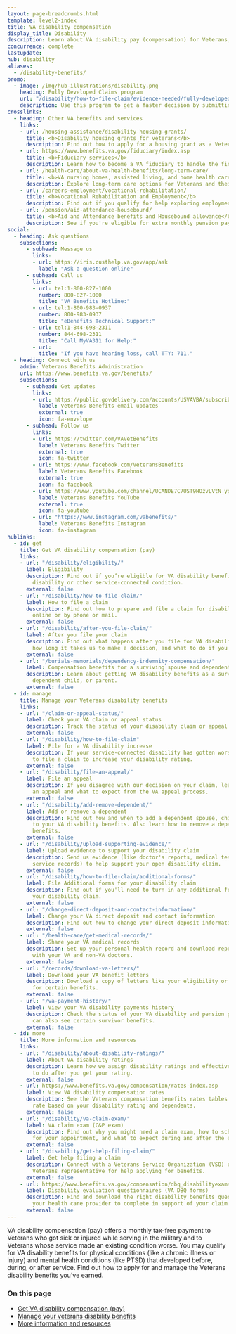 ```yaml
---
layout: page-breadcrumbs.html
template: level2-index
title: VA disability compensation
display_title: Disability
description: Learn about VA disability pay (compensation) for Veterans, including ratings, which conditions qualify, and how to file a claim. Find out if you can get VA disability pay for a service-connected disability (an illness or injury caused or made worse by your service).
concurrence: complete
lastupdate:
hub: disability
aliases:
  - /disability-benefits/
promo:
  - image: /img/hub-illustrations/disability.png
    heading: Fully Developed Claims program
    url: "/disability/how-to-file-claim/evidence-needed/fully-developed-claims/"
    description: Use this program to get a faster decision by submitting evidence along with your claim.
crosslinks:
  - heading: Other VA benefits and services
    links:
    - url: /housing-assistance/disability-housing-grants/
      title: <b>Disability housing grants for veterans</b>
      description: Find out how to apply for a housing grant as a Veteran or service member with a service-connected disability.
    - url: https://www.benefits.va.gov/fiduciary/index.asp
      title: <b>Fiduciary services</b>
      description: Learn how to become a VA fiduciary to handle the financial affairs of a Veteran in need.
    - url: /health-care/about-va-health-benefits/long-term-care/
      title: <b>VA nursing homes, assisted living, and home health care</b>
      description: Explore long-term care options for Veterans and their caregivers.
    - url: /careers-employment/vocational-rehabilitation/
      title: <b>Vocational Rehabilitation and Employment</b>
      description: Find out if you qualify for help exploring employment options, any training you may need, and other voc rehab services.
    - url: /pension/aid-attendance-housebound/
      title: <b>Aid and Attendance benefits and Housebound allowance</b>
      description: See if you're eligible for extra monthly pension payments if you need more aid than you're currently receiving.
social:
  - heading: Ask questions
    subsections:
      - subhead: Message us
        links:
        - url: https://iris.custhelp.va.gov/app/ask
          label: "Ask a question online"
      - subhead: Call us
        links:
        - url: tel:1-800-827-1000
          number: 800-827-1000
          title: "VA Benefits Hotline:"
        - url: tel:1-800-983-0937
          number: 800-983-0937
          title: "eBenefits Technical Support:"
        - url: tel:1-844-698-2311
          number: 844-698-2311
          title: "Call MyVA311 for Help:"
        - url:
          title: "If you have hearing loss, call TTY: 711."
  - heading: Connect with us
    admin: Veterans Benefits Administration
    url: https://www.benefits.va.gov/benefits/
    subsections:
      - subhead: Get updates
        links:
        - url: https://public.govdelivery.com/accounts/USVAVBA/subscriber/new
          label: Veterans Benefits email updates
          external: true
          icon: fa-envelope
      - subhead: Follow us
        links:
        - url: https://twitter.com/VAVetBenefits
          label: Veterans Benefits Twitter
          external: true
          icon: fa-twitter
        - url: https://www.facebook.com/VeteransBenefits
          label: Veterans Benefits Facebook
          external: true
          icon: fa-facebook
        - url: https://www.youtube.com/channel/UCANDE7C7UST9HOzvLVtN_yg
          label: Veterans Benefits YouTube
          external: true
          icon: fa-youtube
        - url: "https://www.instagram.com/vabenefits/"
          label: Veterans Benefits Instagram
          icon: fa-instagram
hublinks:
  - id: get
    title: Get VA disability compensation (pay)
    links:
    - url: "/disability/eligibility/"
      label: Eligibility
      description: Find out if you’re eligible for VA disability benefits for a presumptive
        disability or other service-connected condition.
      external: false
    - url: "/disability/how-to-file-claim/"
      label: How to file a claim
      description: Find out how to prepare and file a claim for disability compensation
        online or by phone or mail.
      external: false
    - url: "/disability/after-you-file-claim/"
      label: After you file your claim
      description: Find out what happens after you file for VA disability compensation,
        how long it takes us to make a decision, and what to do if you disagree.
      external: false
    - url: "/burials-memorials/dependency-indemnity-compensation/"
      label: Compensation benefits for a surviving spouse and dependents (VA DIC)
      description: Learn about getting VA disability benefits as a surviving spouse,
        dependent child, or parent.
      external: false
  - id: manage
    title: Manage your Veterans disability benefits
    links:
    - url: "/claim-or-appeal-status/"
      label: Check your VA claim or appeal status
      description: Track the status of your disability claim or appeal.
      external: false
    - url: "/disability/how-to-file-claim"
      label: File for a VA disability increase
      description: If your service-connected disability has gotten worse, find out how
        to file a claim to increase your disability rating.
      external: false
    - url: "/disability/file-an-appeal/"
      label: File an appeal
      description: If you disagree with our decision on your claim, learn how to file
        an appeal and what to expect from the VA appeal process.
      external: false
    - url: "/disability/add-remove-dependent/"
      label: Add or remove a dependent
      description: Find out how and when to add a dependent spouse, child, or parent
        to your VA disability benefits. Also learn how to remove a dependent from your
        benefits.
      external: false
    - url: "/disability/upload-supporting-evidence/"
      label: Upload evidence to support your disability claim
      description: Send us evidence (like doctor's reports, medical test results, or
        service records) to help support your open disability claim.
      external: false
    - url: "/disability/how-to-file-claim/additional-forms/"
      label: File Additional forms for your disability claim
      description: Find out if you'll need to turn in any additional forms to support
        your disability claim.
      external: false
    - url: "/change-direct-deposit-and-contact-information/"
      label: Change your VA direct deposit and contact information
      description: Find out how to change your direct deposit information online.
      external: false
    - url: "/health-care/get-medical-records/"
      label: Share your VA medical records
      description: Set up your personal health record and download reports to share
        with your VA and non-VA doctors.
      external: false
    - url: "/records/download-va-letters/"
      label: Download your VA benefit letters
      description: Download a copy of letters like your eligibility or award letter
        for certain benefits.
      external: false
    - url: "/va-payment-history/"
      label: View your VA disability payments history
      description: Check the status of your VA disability and pension payments. You
        can also see certain survivor benefits.
      external: false
  - id: more
    title: More information and resources
    links:
    - url: "/disability/about-disability-ratings/"
      label: About VA disability ratings
      description: Learn how we assign disability ratings and effective dates, and what
        to do after you get your rating.
      external: false
    - url: https://www.benefits.va.gov/compensation/rates-index.asp
      label: View VA disability compensation rates
      description: See the Veterans compensation benefits rates tables to find your
        rate based on your disability rating and dependents.
      external: false
    - url: "/disability/va-claim-exam/"
      label: VA claim exam (C&P exam)
      description: Find out why you might need a claim exam, how to schedule and prepare
        for your appointment, and what to expect during and after the exam.
      external: false
    - url: "/disability/get-help-filing-claim/"
      label: Get help filing a claim
      description: Connect with a Veterans Service Organization (VSO) or accredited
        Veterans representative for help applying for benefits.
      external: false
    - url: https://www.benefits.va.gov/compensation/dbq_disabilityexams.asp
      label: Disability evaluation questionnaires (VA DBQ forms)
      description: Find and download the right disability benefits questionnaire for
        your health care provider to complete in support of your claim.
      external: false
---
```


<p class="va-introtext">
VA disability compensation (pay) offers a monthly tax-free payment to Veterans who got sick or injured while serving in the military and to Veterans whose service made an existing condition worse. You may qualify for VA disability benefits for physical conditions (like a chronic illness or injury) and mental health conditions (like PTSD) that developed before, during, or after service. Find out how to apply for and manage the Veterans disability benefits you've earned.
</p>

<h3>On this page</h3>

<ul>
  <li><a href="#get">Get VA disability compensation (pay)</a></li>
  <li><a href="#manage">Manage your veterans disability benefits</a></li>
  <li><a href="#more">More information and resources</a></li>
</ul>
